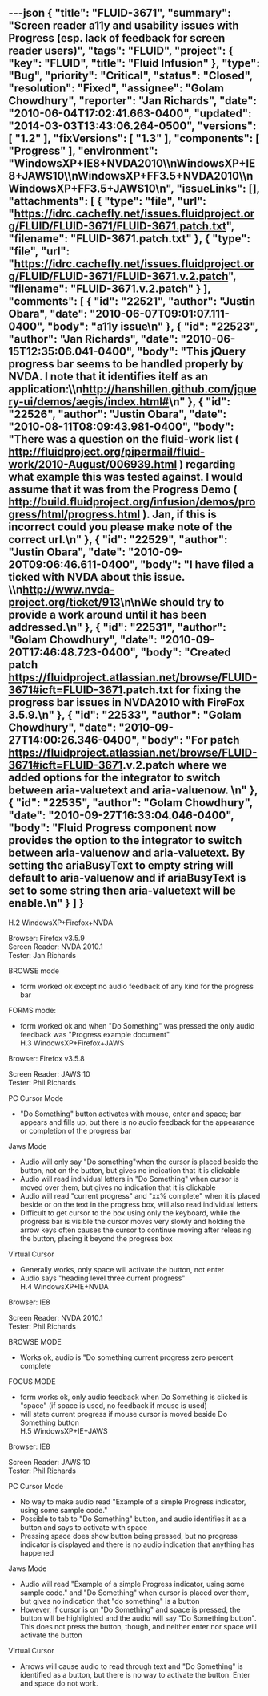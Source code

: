 ---json
{
  "title": "FLUID-3671",
  "summary": "Screen reader a11y and usability issues with Progress (esp. lack of feedback for screen reader users)",
  "tags": "FLUID",
  "project": {
    "key": "FLUID",
    "title": "Fluid Infusion"
  },
  "type": "Bug",
  "priority": "Critical",
  "status": "Closed",
  "resolution": "Fixed",
  "assignee": "Golam Chowdhury",
  "reporter": "Jan Richards",
  "date": "2010-06-04T17:02:41.663-0400",
  "updated": "2014-03-03T13:43:06.264-0500",
  "versions": [
    "1.2"
  ],
  "fixVersions": [
    "1.3"
  ],
  "components": [
    "Progress"
  ],
  "environment": "WindowsXP+IE8+NVDA2010\\\nWindowsXP+IE8+JAWS10\\\nWindowsXP+FF3.5+NVDA2010\\\nWindowsXP+FF3.5+JAWS10\n",
  "issueLinks": [],
  "attachments": [
    {
      "type": "file",
      "url": "https://idrc.cachefly.net/issues.fluidproject.org/FLUID/FLUID-3671/FLUID-3671.patch.txt",
      "filename": "FLUID-3671.patch.txt"
    },
    {
      "type": "file",
      "url": "https://idrc.cachefly.net/issues.fluidproject.org/FLUID/FLUID-3671/FLUID-3671.v.2.patch",
      "filename": "FLUID-3671.v.2.patch"
    }
  ],
  "comments": [
    {
      "id": "22521",
      "author": "Justin Obara",
      "date": "2010-06-07T09:01:07.111-0400",
      "body": "a11y issue\n"
    },
    {
      "id": "22523",
      "author": "Jan Richards",
      "date": "2010-06-15T12:35:06.041-0400",
      "body": "This jQuery progress bar seems to be handled properly by NVDA. I note that it identifies itelf as an application:\\\n<http://hanshillen.github.com/jquery-ui/demos/aegis/index.html#>\n"
    },
    {
      "id": "22526",
      "author": "Justin Obara",
      "date": "2010-08-11T08:09:43.981-0400",
      "body": "There was a question on the fluid-work list ( <http://fluidproject.org/pipermail/fluid-work/2010-August/006939.html> ) regarding what example this was tested against. I would assume that it was from the Progress Demo ( <http://build.fluidproject.org/infusion/demos/progress/html/progress.html> ). Jan, if this is incorrect could you please make note of the correct url.\n"
    },
    {
      "id": "22529",
      "author": "Justin Obara",
      "date": "2010-09-20T09:06:46.611-0400",
      "body": "I have filed a ticked with NVDA about this issue. \\\n<http://www.nvda-project.org/ticket/913>\n\nWe should try to provide a work around until it has been addressed.\n"
    },
    {
      "id": "22531",
      "author": "Golam Chowdhury",
      "date": "2010-09-20T17:46:48.723-0400",
      "body": "Created patch <https://fluidproject.atlassian.net/browse/FLUID-3671#icft=FLUID-3671>.patch.txt for fixing the progress bar issues in NVDA2010 with FireFox 3.5.9.\n"
    },
    {
      "id": "22533",
      "author": "Golam Chowdhury",
      "date": "2010-09-27T14:00:26.346-0400",
      "body": "For patch <https://fluidproject.atlassian.net/browse/FLUID-3671#icft=FLUID-3671>.v.2.patch where we added options for the integrator to switch between aria-valuetext and aria-valuenow.&#x20;\n"
    },
    {
      "id": "22535",
      "author": "Golam Chowdhury",
      "date": "2010-09-27T16:33:04.046-0400",
      "body": "Fluid Progress component now provides the option to the integrator to switch between aria-valuenow and aria-valuetext. By setting the ariaBusyText to empty string will default to aria-valuenow and if ariaBusyText is set to some string then aria-valuetext will be enable.\n"
    }
  ]
}
---
H.2 WindowsXP+Firefox+NVDA

Browser: Firefox v3.5.9\
Screen Reader: NVDA 2010.1\
Tester: Jan Richards

BROWSE mode

* form worked ok except no audio feedback of any kind for the progress bar

FORMS mode:

* form worked ok and when "Do Something" was pressed the only audio feedback was "Progress example document"\
  H.3 WindowsXP+Firefox+JAWS

Browser: Firefox v3.5.8

Screen Reader: JAWS 10\
Tester: Phil Richards

PC Cursor Mode

* "Do Something" button activates with mouse, enter and space; bar appears and fills up, but there is no audio feedback for the appearance or completion of the progress bar

Jaws Mode

* Audio will only say "Do something"when the cursor is placed beside the button, not on the button, but gives no indication that it is clickable
* Audio will read individual letters in "Do Something" when cursor is moved over them, but gives no indication that it is clickable
* Audio will read "current progress" and "xx% complete" when it is placed beside or on the text in the progress box, will also read individual letters
* Difficult to get cursor to the box using only the keyboard, while the progress bar is visible the cursor moves very slowly and holding the arrow keys often causes the cursor to continue moving after releasing the button, placing it beyond the progress box

Virtual Cursor

* Generally works, only space will activate the button, not enter
* Audio says "heading level three current progress"\
  H.4 WindowsXP+IE+NVDA

Browser: IE8

Screen Reader: NVDA 2010.1\
Tester: Phil Richards

BROWSE MODE

* Works ok, audio is "Do something current progress zero percent complete

FOCUS MODE

* form works ok, only audio feedback when Do Something is clicked is "space" (if space is used, no feedback if mouse is used)
* will state current progress if mouse cursor is moved beside Do Something button\
  H.5 WindowsXP+IE+JAWS

Browser: IE8

Screen Reader: JAWS 10\
Tester: Phil Richards

PC Cursor Mode

* No way to make audio read "Example of a simple Progress indicator, using some sample code."
* Possible to tab to "Do Something" button, and audio identifies it as a button and says to activate with space
* Pressing space does show button being pressed, but no progress indicator is displayed and there is no audio indication that anything has happened

Jaws Mode

* Audio will read "Example of a simple Progress indicator, using some sample code." and "Do Something" when cursor is placed over them, but gives no indication that "do something" is a button
* However, if cursor is on "Do Something" and space is pressed, the button will be highlighted and the audio will say "Do Something button".  This does not press the button, though, and neither enter nor space will activate the button

Virtual Cursor

* Arrows will cause audio to read through text and "Do Something" is identified as a button, but there is no way to activate the button. Enter and space do not work.&#x20;

        
